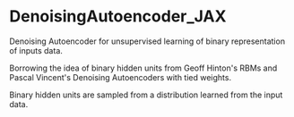 # DenoisingAutoencoder_JAX

Denoising Autoencoder for unsupervised learning of binary representation of inputs data.

Borrowing the idea of binary hidden units from Geoff Hinton's RBMs and Pascal Vincent's Denoising Autoencoders with tied weights.

Binary hidden units are sampled from a distribution learned from the input data.
